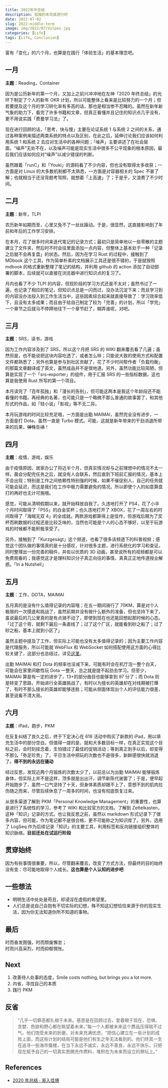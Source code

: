```yaml
---
title: 2022年中总结
description: 孤独的未完成进行时
date: 2022-07-02
slug: 2022-middle-term
image: img/2022/07/Vulpes.jpg
categories: [Life]
tags: [Life, Conclusion]
---
```


富有「变化」的六个月，也算是在践行「体验生活」的基本理念吧。

## 一月

**主题**：Reading，Container

因为是公历新年的第一个月，又加上之前兴冲冲地在左神「2020 年终总结」的光环下制定了个人的新年 OKR 计划，所以可能整体上看来是比较努力的一个月；但若要提及这个月的学习转化率有多高的话，那也是相当惨不忍睹的。虽然在新年新气象的助力下，看完了许多书籍和文章，但真正看懂并且记住的知识点几乎没有，更不用说实践「费曼学习法」了。

现在进行回顾的话，「思考，快与慢」主要在论证系统 1 与系统 2 之间的关系，通过各种案例来描述两类系统的特点以及区别，在此之后，延伸讨论我们应该如何利用系统 1 和系统 2 去应对生活中的各种问题；「噪声」主要讲述了在社会层面，“噪声”无处不在，以及噪声可能是现实生活中很多不公平现象的根本原因，最后我们应该如何应对“噪声”以减少错误的判断。

虽然跟着「runC」和「Youki」的源码看了不少内容，但也没有取得太多收获；一方面是对 Linux 的大多数机制都不太熟悉，一方面是对容器相关的 Spec 不甚了解；也就相当于还没背题考驾照，就想着「上高速」了；于是乎，又浪费了不少时间。

## 二月

**主题**：新年，TLPI

农历新年如期而至，心里又免不了一丝丝躁动。于是，很显然，这直接影响到了年前和年后的工作学习安排。

在本月，花了很多时间来迭代笔记的记录方式；最初只是简单地以一些零散的主题建立了文件夹，然后时不时会往里面添加一点内容，但整体上基本处于一种「记录之后就不会再复盘」的状态。然后，因为在学习 Rust 的过程中，接触到了 MDbook 这个工具，作为简单朴素的文档展示工具还是很不错的，于是就按照 mdbook 的格式重新整理了笔记的结构，并利用 github 的 action 添加了自动部署的脚本，后续就可以直接在浏览器中进行知识点的复习了。

月内也看了不少 TLPI 的内容，但现阶段的学习方式还是不太对；虽然书过了一遍，也记录了相应的笔记，但知识点总是一闪而过，没办法沉淀下来；而且学习到的内容没办法投入到工作生活当中，这些因素综合起来就直接导致了：学习效率低下，且没有太多成果；而且由于给自己制定了较为「完善」的计划，所以「学完」一个章节之后就马不停蹄地往下一个章节赶了，糊弄谁呢，对吧。

## 三月

**主题**：SRS，读书，游戏

因为工作内容涉及到了 SRS，所以这个月把 SRS 的 WIKI 翻来覆去看了几遍；虽然但是，也不能说把这块内容吃透了，或者怎么样；只能说大致的使用方式和配置文件都熟悉了；另外也算是参与到社区贡献了，花了不少时间帮作者「负载均衡」的那篇文章翻译成了英文，虽然成品并不是很地道。另外，虽然功能比较简陋，但算是实现了一个「srs-exporter」的组件，用于汇报 SRS 的一些指标数据，这也算是我使用 Rust 所写的第一个项目。

本月读完了「百年孤独」和「漫长的告别」，但可能这两本是我这个年龄段还不能看懂的书籍。再经典的名著，也可能只是一个略微不那么普通的故事罢了，和其他形式的作品，如「轻小说」「影视」等不无二异。

本月玩游戏的时间比较充足哦，一方面是出勤 MAIMAI，虽然完全没有进步，一方面是打 Dota，虽然一直是 Turbo 模式。可能，这就是新年带来的干劲消退所带来的后果，~~弹性生活~~！

## 四月

**主题**：疫情，游戏，娱乐

由于疫情原因，居家办公了将近半个月，但真实情况却与之前理想中的情况不太一样。晨会分配完任务之后，就没有人会联系，然后直到下班前汇报的情况，基本上不会出现；特别是工作之间依赖性特别强的时候，如果不催促别人，自己的任务就可能会延迟，而这是我们在工作中极力需要避免的情况。所以即使个人的如意算盘打的再好也无计可施哦。

感觉，可能从清明假期以来，就开始释放自我了。久违地打开了 PS4，花了小半个月时间取得了「P5S」的白金奖杯；也久违地打开了 XBOX，花了一周左右的时间取得了「海贼无双 4」的全成就。两款游戏都算得上是佳作，但游戏后期为了奖杯而刷数据的过程还是比较乏味的，当然也可能是个人的心态不够好，以至于玩游戏的时候都不能积极享受了。

另外，接触到了「Kurzgesagt」这个频道，也看了很多该频道下的科普视频；感觉这个团队做的事情真的是十分感叹，针对很多主题，进行系统化的学习和查证，同时整理出一份完善的稿件，并佐以优质的 3D 动画，甚至说所有的视频都是可以免费观看的；我感觉这才是理科知识分子真正向往的事情，真真正正地传道授业解惑。「In a Nutshell」

## 五月

**主题**：工作，DOTA，MAIMAI

五月真的是没有什么值得记录的内容哦；在五一期间骑行了 70KM，算是对个人极限的一次摸底和挑战了，虽然前期并没有做什么额外的准备，但也坚持下来了，虽说最后的几公里真的是有点骑不动了，即使到现在也还能回想起那时候的心态。「过了这个弯，就剩下最后一条直线了；过了这个厂区，就能看到砂之船了；过了砂之船，基本上就到小区了」

虽然主题中提及了工作，但实际上可能也没有太多值得记录的；因为主要工作内容是代理服务，所以可能就 WebFlux 和 WebSocket 如何搭配使用这方面的心得比较关键了，这部分也总结过，详见[这里](http://azusachino.cn/p/spring-webflux-websocket/)。

出勤 MAIMAI 和打 Dota 的频率也没减下来，可能有时会在机厅泡一整个白天，可能会在家里间歇性玩 Dota 一整天，总之就是提不起劲去学习。但至少，MAIMAI 算是有一定的进步了，13+的部分曲目也能够拿到 97 分了；而 Dota 则是转变了思路，开始进行全英雄挑战了，有时以为擅长的英雄却在对线期被打爆了，有时不那么擅长的英雄却能够连胜；可能从侧面体现出个人的评估能力很差，甚至说看不清大局。

## 六月

**主题**：iPad，跑步，PKM

在反复纠结了良久之后，终于下定决心在 618 活动中购买了新款的 iPad，用以填充生活中的部分空白。但值得一提的是，就和大多数目标一样，在真正实现这个目标之前，会时刻挂念着，生怕错过了最佳的促销活动；等到真正到手以后，却变得不那么「弥足珍贵」了，平日生活中把玩的次数也不是很多，新鲜感很快就消退了。**得不到的永远在骚动**

经过反思，发现近两个月锻炼的次数太少了，以前总以为出勤 MAIMAI 能够锻炼身体，但实际上并不是这样，顶多就是出出汗，调节新陈代谢罢了；于是，便早起开始跑步了，虽然一口气坚持了十天，但身体素质却跟不上了，意想不到的肌肉拉伤随之而来，尽管后续休息了一周多的时间，也没有彻底恢复过来。

从很多渠道了解到 PKM「Personal Knowledge Management」的重要性，也算是进行了系统性的学习，参考了 WIKI 和比较官方的文档，了解到 Zettelkasten，这种「知识」记录的方式。也让我反思之前，虽然以 markdown 形式记录下了很多内容，但可能，作为笔记都不是很合格，更不可能称之为知识库了。另外，选用了 LogSeq 作为后续记录「知识」的主要工具，利用标签和反向链接组织整体的知识脉络。**目前还处在试运行阶段**

## 贯穿始终

因为有些事情很重要，所以，尽管翻来覆去，改变了方式方法，但最终的目的始终没有变：尽可能地取得个人成长。**这也算是个人认知的进步吧**

## 一些想法

- 明明生活中处处是苟且，却浸淫在虚假的希望里。
- 人们总是说自己会抱有不切实际的幻想，殊不知这幻想恰恰来源于你的现实生活，因为你无法知道你所不知道的事物。

## 最后

时而奋发图强，时而颓废懈怠；  
时而兴高采烈，时而抑郁惆怅。

## Next

1. 改善待人处事的态度，Smile costs nothing, but brings you a lot more.
2. 内省，寻找自己的本质
3. 践行 PKM

## 反省

> “几乎一切罪恶都扎根于未来。感恩是在回顾过去，爱着眼于现在，恐惧、贪婪、色欲和野心都在眺望着未来。”每一个人都被未来这个赝品压得喘不过气，他们饱受未来的折磨，对未来充满忧虑，“把信心建立在一些计划的成败上面，而这些计划的结局可能是他们有生之年无法看到的。他们终其一生在追寻一些海市蜃楼，在当下永远不诚实，永远不善良，永远不快乐，只把现在赋予自己的一切真实恩赐充作燃料，堆积在为未来而设立的祭坛上。”

## References

- [2020 年总结 · 渐入佳境](https://draveness.me/2020-summary/)

